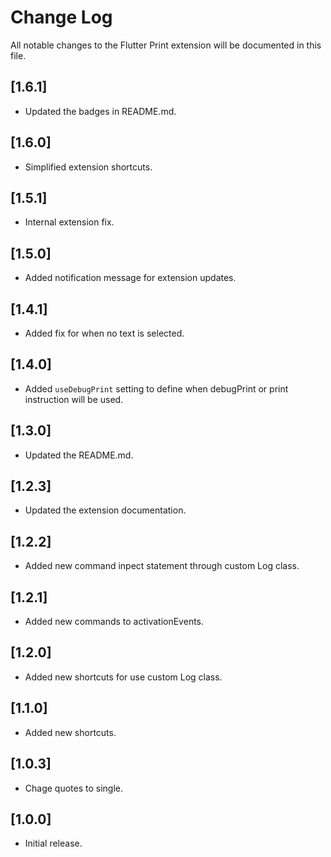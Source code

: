# Change Log

All notable changes to the Flutter Print extension will be documented in this file.

## [1.6.1]

- Updated the badges in README.md.

## [1.6.0]

- Simplified extension shortcuts.

## [1.5.1]

- Internal extension fix.

## [1.5.0]

- Added notification message for extension updates.

## [1.4.1]

- Added fix for when no text is selected.

## [1.4.0]

- Added `useDebugPrint` setting to define when debugPrint or print instruction will be used.

## [1.3.0]

- Updated the README.md.

## [1.2.3]

- Updated the extension documentation.

## [1.2.2]

- Added new command inpect statement through custom Log class.

## [1.2.1]

- Added new commands to activationEvents.

## [1.2.0]

- Added new shortcuts for use custom Log class.

## [1.1.0]

- Added new shortcuts.

## [1.0.3]

- Chage quotes to single.

## [1.0.0]

- Initial release.
